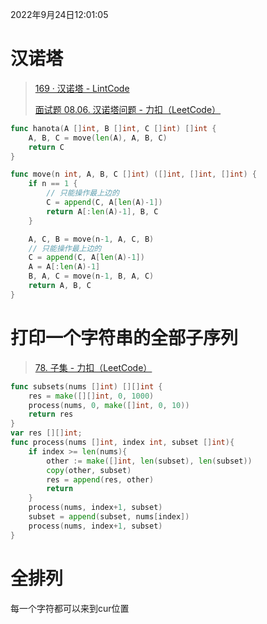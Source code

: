 2022年9月24日12:01:05

# 汉诺塔

> [169 · 汉诺塔 - LintCode](https://www.lintcode.com/problem/169/)
>
> [面试题 08.06. 汉诺塔问题 - 力扣（LeetCode）](https://leetcode.cn/problems/hanota-lcci/)

```Go
func hanota(A []int, B []int, C []int) []int {
	A, B, C = move(len(A), A, B, C)
	return C
}

func move(n int, A, B, C []int) ([]int, []int, []int) {
	if n == 1 {
        // 只能操作最上边的
		C = append(C, A[len(A)-1])
		return A[:len(A)-1], B, C
	}

	A, C, B = move(n-1, A, C, B)
    // 只能操作最上边的
	C = append(C, A[len(A)-1])
	A = A[:len(A)-1]
	B, A, C = move(n-1, B, A, C)
	return A, B, C
}
```

# 打印一个字符串的全部子序列

>  [78. 子集 - 力扣（LeetCode）](https://leetcode.cn/problems/subsets/)

```go
func subsets(nums []int) [][]int {
    res = make([][]int, 0, 1000)
    process(nums, 0, make([]int, 0, 10))
    return res
}
var res [][]int;
func process(nums []int, index int, subset []int){
    if index >= len(nums){
        other := make([]int, len(subset), len(subset))
		copy(other, subset)
		res = append(res, other)
		return
    }
    process(nums, index+1, subset)
    subset = append(subset, nums[index])
    process(nums, index+1, subset)
}
```

# 全排列

每一个字符都可以来到cur位置

 